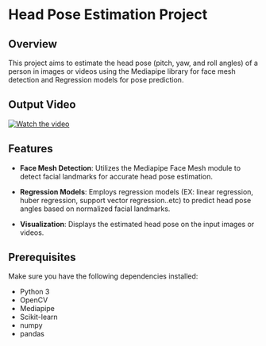 # Head Pose Estimation Project

## Overview

This project aims to estimate the head pose (pitch, yaw, and roll angles) of a person in images or videos using the Mediapipe library for face mesh detection and Regression models for pose prediction.

## Output Video

[![Watch the video](mq2.webp)](https://youtu.be/I2I35hjJRbY)


## Features

- **Face Mesh Detection**: Utilizes the Mediapipe Face Mesh module to detect facial landmarks for accurate head pose estimation.

- **Regression Models**: Employs regression models (EX: linear regression, huber regression, support vector regression..etc) to predict head pose angles based on normalized facial landmarks.

- **Visualization**: Displays the estimated head pose on the input images or videos.

## Prerequisites

Make sure you have the following dependencies installed:

- Python 3
- OpenCV
- Mediapipe
- Scikit-learn
- numpy
- pandas
